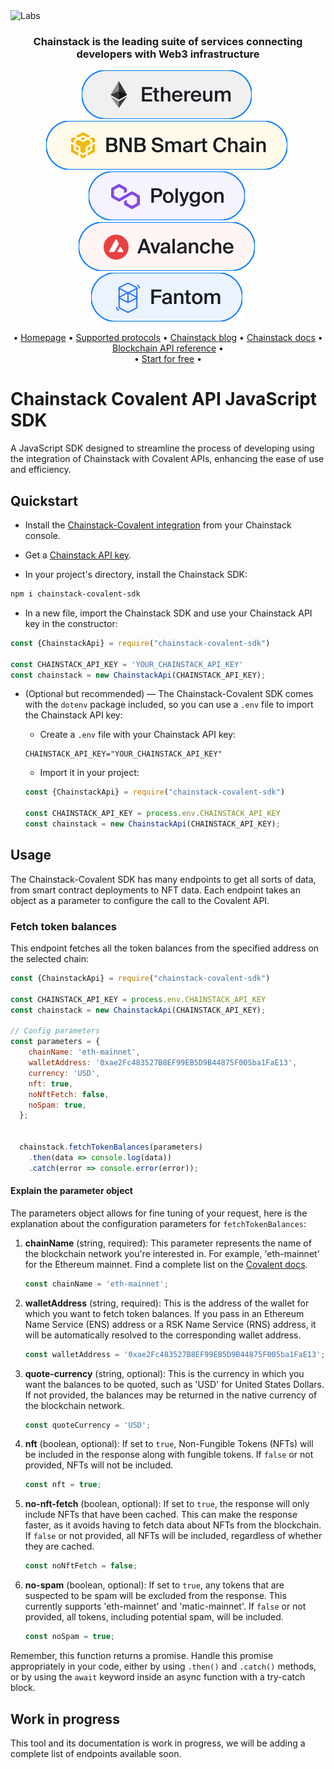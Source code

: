 <img width="1200" alt="Labs" src="https://user-images.githubusercontent.com/99700157/213291931-5a822628-5b8a-4768-980d-65f324985d32.png">

<p>
 <h3 align="center">Chainstack is the leading suite of services connecting developers with Web3 infrastructure</h3>
</p>

<p align="center">
  <a target="_blank" href="https://chainstack.com/build-better-with-ethereum/"><img src="https://github.com/soos3d/blockchain-badges/blob/main/protocols_badges/Ethereum.svg" /></a>&nbsp;  
  <a target="_blank" href="https://chainstack.com/build-better-with-bnb-smart-chain/"><img src="https://github.com/soos3d/blockchain-badges/blob/main/protocols_badges/BNB.svg" /></a>&nbsp;
  <a target="_blank" href="https://chainstack.com/build-better-with-polygon/"><img src="https://github.com/soos3d/blockchain-badges/blob/main/protocols_badges/Polygon.svg" /></a>&nbsp;
  <a target="_blank" href="https://chainstack.com/build-better-with-avalanche/"><img src="https://github.com/soos3d/blockchain-badges/blob/main/protocols_badges/Avalanche.svg" /></a>&nbsp;
  <a target="_blank" href="https://chainstack.com/build-better-with-fantom/"><img src="https://github.com/soos3d/blockchain-badges/blob/main/protocols_badges/Fantom.svg" /></a>&nbsp;
</p>

<p align="center">
  • <a target="_blank" href="https://chainstack.com/">Homepage</a> •
  <a target="_blank" href="https://chainstack.com/protocols/">Supported protocols</a> •
  <a target="_blank" href="https://chainstack.com/blog/">Chainstack blog</a> •
  <a target="_blank" href="https://docs.chainstack.com/quickstart/">Chainstack docs</a> •
  <a target="_blank" href="https://docs.chainstack.com/quickstart/">Blockchain API reference</a> • <br>
  • <a target="_blank" href="https://console.chainstack.com/user/account/create">Start for free</a> •
</p>

# Chainstack Covalent API JavaScript SDK

 A JavaScript SDK designed to streamline the process of developing using the integration of Chainstack with Covalent APIs, enhancing the ease of use and efficiency.

## Quickstart

* Install the [Chainstack-Covalent integration](https://docs.chainstack.com/docs/work-with-chainstack-marketplace#install-an-app) from your Chainstack console. 

* Get a [Chainstack API key](https://docs.chainstack.com/reference/platform-api-getting-started#create-api-key).

* In your project's directory, install the Chainstack SDK:

```sh
npm i chainstack-covalent-sdk
```

* In a new file, import the Chainstack SDK and use your Chainstack API key in the constructor:

```js
const {ChainstackApi} = require("chainstack-covalent-sdk")

const CHAINSTACK_API_KEY = 'YOUR_CHAINSTACK_API_KEY'
const chainstack = new ChainstackApi(CHAINSTACK_API_KEY);
```

* (Optional but recommended) — The Chainstack-Covalent SDK comes with the `dotenv` package included, so you can use a `.env` file to import the Chainstack API key:

    - Create a `.env` file with your Chainstack API key:

    ```env
    CHAINSTACK_API_KEY="YOUR_CHAINSTACK_API_KEY"
    ```

    - Import it in your project:

    ```js
    const {ChainstackApi} = require("chainstack-covalent-sdk")

    const CHAINSTACK_API_KEY = process.env.CHAINSTACK_API_KEY
    const chainstack = new ChainstackApi(CHAINSTACK_API_KEY);
    ```

## Usage

The Chainstack-Covalent SDK has many endpoints to get all sorts of data, from smart contract deployments to NFT data. Each endpoint takes an object as a parameter to configure the call to the Covalent API. 

### Fetch token balances

This endpoint fetches all the token balances from the specified address on the selected chain:

```js
const {ChainstackApi} = require("chainstack-covalent-sdk")

const CHAINSTACK_API_KEY = process.env.CHAINSTACK_API_KEY
const chainstack = new ChainstackApi(CHAINSTACK_API_KEY);

// Config parameters
const parameters = {
    chainName: 'eth-mainnet',
    walletAddress: '0xae2Fc483527B8EF99EB5D9B44875F005ba1FaE13',
    currency: 'USD',
    nft: true,
    noNftFetch: false,
    noSpam: true,
  };
  
  
  chainstack.fetchTokenBalances(parameters)
    .then(data => console.log(data))
    .catch(error => console.error(error));
```

#### Explain the parameter object

The parameters object allows for fine tuning of your request, here is the explanation about the configuration parameters for `fetchTokenBalances`:

1. **chainName** (string, required): This parameter represents the name of the blockchain network you're interested in. For example, 'eth-mainnet' for the Ethereum mainnet. Find a complete list on the [Covalent docs](https://www.covalenthq.com/docs/networks/).

    ```javascript
    const chainName = 'eth-mainnet';
    ```

2. **walletAddress** (string, required): This is the address of the wallet for which you want to fetch token balances. If you pass in an Ethereum Name Service (ENS) address or a RSK Name Service (RNS) address, it will be automatically resolved to the corresponding wallet address.

    ```javascript
    const walletAddress = '0xae2Fc483527B8EF99EB5D9B44875F005ba1FaE13';
    ```

3. **quote-currency** (string, optional): This is the currency in which you want the balances to be quoted, such as 'USD' for United States Dollars. If not provided, the balances may be returned in the native currency of the blockchain network.

    ```javascript
    const quoteCurrency = 'USD';
    ```

4. **nft** (boolean, optional): If set to `true`, Non-Fungible Tokens (NFTs) will be included in the response along with fungible tokens. If `false` or not provided, NFTs will not be included.

    ```javascript
    const nft = true;
    ```

5. **no-nft-fetch** (boolean, optional): If set to `true`, the response will only include NFTs that have been cached. This can make the response faster, as it avoids having to fetch data about NFTs from the blockchain. If `false` or not provided, all NFTs will be included, regardless of whether they are cached.

    ```javascript
    const noNftFetch = false;
    ```

6. **no-spam** (boolean, optional): If set to `true`, any tokens that are suspected to be spam will be excluded from the response. This currently supports 'eth-mainnet' and 'matic-mainnet'. If `false` or not provided, all tokens, including potential spam, will be included.

    ```javascript
    const noSpam = true;
    ```
    
Remember, this function returns a promise. Handle this promise appropriately in your code, either by using `.then()` and `.catch()` methods, or by using the `await` keyword inside an async function with a try-catch block.

## Work in progress

This tool and its documentation is work in progress, we will be adding a complete list of endpoints available soon.
